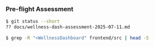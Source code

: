 ### Pre-flight Assessment

```bash
$ git status --short
?? docs/wellness-dash-assessment-2025-07-11.md
```

```bash
$ grep -R "<WellnessDashboard" frontend/src | head -5
```
